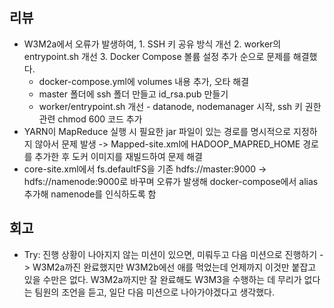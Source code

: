 ## 리뷰
- W3M2a에서 오류가 발생하여, 1. SSH 키 공유 방식 개선 2. worker의 entrypoint.sh 개선 3. Docker Compose 볼륨 설정 추가 순으로 문제를 해결했다.
  - docker-compose.yml에 volumes 내용 추가, 오타 해결
  - master 폴더에 ssh 폴더 만들고 id_rsa.pub 만들기
  - worker/entrypoint.sh 개선 - datanode, nodemanager 시작, ssh 키 권한 관련 chmod 600 코드 추가
- YARN이 MapReduce 실행 시 필요한 jar 파일이 있는 경로를 명시적으로 지정하지 않아서 문제 발생 -> Mapped-site.xml에 HADOOP_MAPRED_HOME 경로를 추가한 후 도커 이미지를 재빌드하여 문제 해결
- core-site.xml에서 fs.defaultFS을 기존 hdfs://master:9000 -> hdfs://namenode:9000로 바꾸며 오류가 발생해 docker-compose에서 alias 추가해 namenode를 인식하도록 함
## 회고
- Try: 진행 상황이 나아지지 않는 미션이 있으면, 미뤄두고 다음 미션으로 진행하기 -> W3M2a까진 완료했지만 W3M2b에선 애를 먹었는데 언제까지 이것만 붙잡고 있을 수만은 없다. W3M2a까지만 잘 완료해도 W3M3을 수행하는 데 무리가 없다는 팀원의 조언을 듣고, 일단 다음 미션으로 나아가야겠다고 생각했다.
